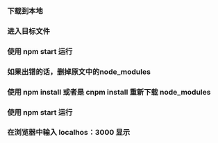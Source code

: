 ### 下载到本地

### 进入目标文件

### 使用 npm start 运行

### 如果出错的话，删掉原文中的node_modules

### 使用 npm install 或者是 cnpm install 重新下载 node_modules

### 使用 npm start 运行

### 在浏览器中输入 localhos：3000 显示
